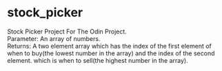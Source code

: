 # stock_picker
Stock Picker Project For The Odin Project.  
Parameter: An array of numbers.  
Returns: A two element array which has the index of the first element of when to buy(the lowest number in the array) and the index of the second element.   which is when to sell(the highest number in the array).  
